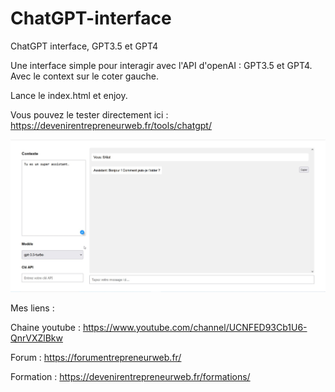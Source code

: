 # ChatGPT-interface
ChatGPT interface, GPT3.5 et GPT4


Une interface simple pour interagir avec l'API d'openAI : GPT3.5 et GPT4. Avec le context sur le coter gauche.

Lance le index.html et enjoy.

Vous pouvez le tester directement ici : https://devenirentrepreneurweb.fr/tools/chatgpt/

![Screenshot](screenshot.jpg)

Mes liens :

Chaine youtube : https://www.youtube.com/channel/UCNFED93Cb1U6-QnrVXZlBkw

Forum : https://forumentrepreneurweb.fr/

Formation : https://devenirentrepreneurweb.fr/formations/
